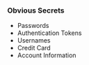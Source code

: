 ### Obvious Secrets 

* Passwords 
* Authentication Tokens
* Usernames 
* Credit Card
* Account Information 


